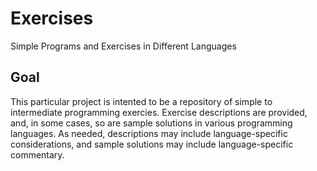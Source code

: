 # Exercises

Simple Programs and Exercises in Different Languages

## Goal

This particular project is intented to be a repository of simple to intermediate
programming exercies. Exercise descriptions are provided, and, in some cases, so
are sample solutions in various programming languages. As needed, descriptions
may include language-specific considerations, and sample solutions may include
language-specific commentary.


